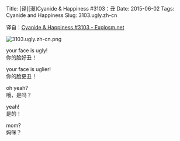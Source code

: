Title: [译][漫]Cyanide & Happiness #3103：丑
Date: 2015-06-02
Tags: Cyanide and Happiness
Slug: 3103.ugly.zh-cn

译自：[Cyanide & Happiness #3103 - Explosm.net](http://explosm.net/comics/3103/)


![3103.ugly.zh-cn.png](/static/images/comics/3103.ugly.zh-cn.png)



your face is ugly!      
你的脸好丑！

your face is uglier!        
你的脸更丑！

oh yeah?        
哦，是吗？

yeah!       
是的！

mom?    
妈咪？